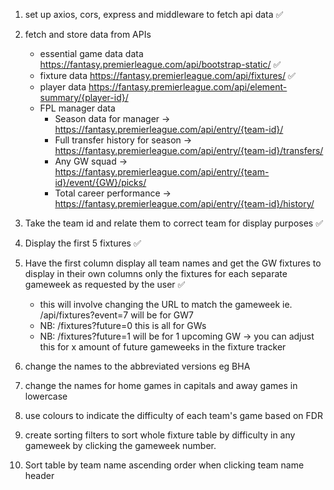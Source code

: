 1. set up axios, cors, express and middleware to fetch api data ✅

2. fetch and store data from APIs
    - essential game data data https://fantasy.premierleague.com/api/bootstrap-static/ ✅
    - fixture data https://fantasy.premierleague.com/api/fixtures/ ✅
    - player data  https://fantasy.premierleague.com/api/element-summary/{player-id}/
    - FPL manager data 
        - Season data for manager -> https://fantasy.premierleague.com/api/entry/{team-id}/
        - Full transfer history for season -> https://fantasy.premierleague.com/api/entry/{team-id}/transfers/
        - Any GW squad -> https://fantasy.premierleague.com/api/entry/{team-id}/event/{GW}/picks/
        - Total career performance -> https://fantasy.premierleague.com/api/entry/{team-id}/history/

3. Take the team id and relate them to correct team for display purposes ✅
4. Display the first 5 fixtures ✅
5. Have the first column display all team names and get the GW fixtures to display in their own columns
only the fixtures for each separate gameweek as requested by the user ✅
   - this will involve changing the URL to match the gameweek ie. /api/fixtures?event=7 will be for GW7
   - NB: /fixtures?future=0 this is all for GWs
   - NB: /fixtures?future=1 will be for 1 upcoming GW -> you can adjust this for x amount of future gameweeks in the fixture tracker
6. change the names to the abbreviated versions eg BHA
7. change the names for home games in capitals and away games in lowercase
8. use colours to indicate the difficulty of each team's game based on FDR
9. create sorting filters to sort whole fixture table by difficulty in any gameweek by clicking the gameweek number.  
10. Sort table by team name ascending order when clicking team name header